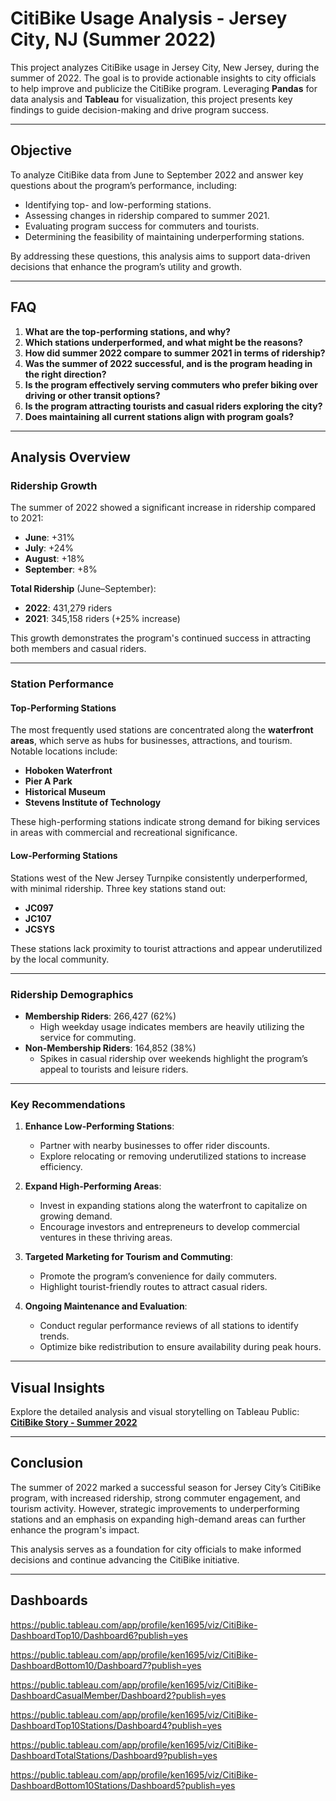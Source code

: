 # CitiBike Usage Analysis - Jersey City, NJ (Summer 2022)

This project analyzes CitiBike usage in Jersey City, New Jersey, during the summer of 2022. The goal is to provide actionable insights to city officials to help improve and publicize the CitiBike program. Leveraging **Pandas** for data analysis and **Tableau** for visualization, this project presents key findings to guide decision-making and drive program success.

---

## **Objective**

To analyze CitiBike data from June to September 2022 and answer key questions about the program’s performance, including:
- Identifying top- and low-performing stations.
- Assessing changes in ridership compared to summer 2021.
- Evaluating program success for commuters and tourists.
- Determining the feasibility of maintaining underperforming stations.

By addressing these questions, this analysis aims to support data-driven decisions that enhance the program’s utility and growth.

---

## **FAQ**

1. **What are the top-performing stations, and why?**  
2. **Which stations underperformed, and what might be the reasons?**  
3. **How did summer 2022 compare to summer 2021 in terms of ridership?**  
4. **Was the summer of 2022 successful, and is the program heading in the right direction?**  
5. **Is the program effectively serving commuters who prefer biking over driving or other transit options?**  
6. **Is the program attracting tourists and casual riders exploring the city?**  
7. **Does maintaining all current stations align with program goals?**

---

## **Analysis Overview**

### **Ridership Growth**  
The summer of 2022 showed a significant increase in ridership compared to 2021:
- **June**: +31%  
- **July**: +24%  
- **August**: +18%  
- **September**: +8%  

**Total Ridership** (June–September):  
- **2022**: 431,279 riders  
- **2021**: 345,158 riders (+25% increase)

This growth demonstrates the program's continued success in attracting both members and casual riders.

---

### **Station Performance**

#### **Top-Performing Stations**  
The most frequently used stations are concentrated along the **waterfront areas**, which serve as hubs for businesses, attractions, and tourism. Notable locations include:  
- **Hoboken Waterfront**  
- **Pier A Park**  
- **Historical Museum**  
- **Stevens Institute of Technology**  

These high-performing stations indicate strong demand for biking services in areas with commercial and recreational significance.

#### **Low-Performing Stations**  
Stations west of the New Jersey Turnpike consistently underperformed, with minimal ridership. Three key stations stand out:  
- **JC097**  
- **JC107**  
- **JCSYS**  

These stations lack proximity to tourist attractions and appear underutilized by the local community.

---

### **Ridership Demographics**  
- **Membership Riders**: 266,427 (62%)  
  - High weekday usage indicates members are heavily utilizing the service for commuting.  
- **Non-Membership Riders**: 164,852 (38%)  
  - Spikes in casual ridership over weekends highlight the program’s appeal to tourists and leisure riders.

---

### **Key Recommendations**

1. **Enhance Low-Performing Stations**:
   - Partner with nearby businesses to offer rider discounts.
   - Explore relocating or removing underutilized stations to increase efficiency.

2. **Expand High-Performing Areas**:
   - Invest in expanding stations along the waterfront to capitalize on growing demand.
   - Encourage investors and entrepreneurs to develop commercial ventures in these thriving areas.

3. **Targeted Marketing for Tourism and Commuting**:
   - Promote the program’s convenience for daily commuters.
   - Highlight tourist-friendly routes to attract casual riders.

4. **Ongoing Maintenance and Evaluation**:
   - Conduct regular performance reviews of all stations to identify trends.
   - Optimize bike redistribution to ensure availability during peak hours.

---

## **Visual Insights**

Explore the detailed analysis and visual storytelling on Tableau Public:  
[**CitiBike Story - Summer 2022**](https://public.tableau.com/app/profile/ken1695/viz/CitiBikeStory_16673197932540/Story1?publish=yes)

---

## **Conclusion**

The summer of 2022 marked a successful season for Jersey City’s CitiBike program, with increased ridership, strong commuter engagement, and tourism activity. However, strategic improvements to underperforming stations and an emphasis on expanding high-demand areas can further enhance the program's impact.

This analysis serves as a foundation for city officials to make informed decisions and continue advancing the CitiBike initiative.

---


## Dashboards

https://public.tableau.com/app/profile/ken1695/viz/CitiBike-DashboardTop10/Dashboard6?publish=yes

https://public.tableau.com/app/profile/ken1695/viz/CitiBike-DashboardBottom10/Dashboard7?publish=yes

https://public.tableau.com/app/profile/ken1695/viz/CitiBike-DashboardCasualMember/Dashboard2?publish=yes

https://public.tableau.com/app/profile/ken1695/viz/CitiBike-DashboardTop10Stations/Dashboard4?publish=yes

https://public.tableau.com/app/profile/ken1695/viz/CitiBike-DashboardTotalStations/Dashboard9?publish=yes

https://public.tableau.com/app/profile/ken1695/viz/CitiBike-DashboardBottom10Stations/Dashboard5?publish=yes

